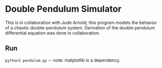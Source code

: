 # Double Pendulum Simulator
This is in collaboration with Jude Arnold; this program models the behavior of a chaotic
double-pendulum system. Derivation of the double pendulum differential equation was done
in collaboration.

## Run
`python3 pendulum.py` -- note: matplotlib is a dependency.
